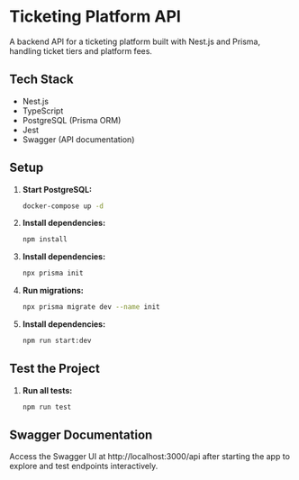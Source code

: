 # Ticketing Platform API

A backend API for a ticketing platform built with Nest.js and Prisma,
handling ticket tiers and platform fees.

## Tech Stack
- Nest.js
- TypeScript
- PostgreSQL (Prisma ORM)
- Jest
- Swagger (API documentation)

## Setup
1. **Start PostgreSQL:**
   ```bash
   docker-compose up -d

2. **Install dependencies:**
   ```bash
   npm install
   
3. **Install dependencies:**
   ```bash
   npx prisma init
   
4. **Run migrations:**
   ```bash
   npx prisma migrate dev --name init
   
5. **Install dependencies:**
   ```bash
   npm run start:dev
   
## Test the Project

1. **Run all tests:**
   ```bash
   npm run test
   
## Swagger Documentation

Access the Swagger UI at http://localhost:3000/api after starting the app to
explore and test endpoints interactively.

